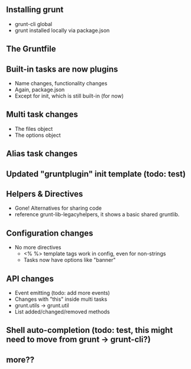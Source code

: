 ## Installing grunt
* grunt-cli global
* grunt installed locally via package.json


## The Gruntfile


## Built-in tasks are now plugins
* Name changes, functionality changes
* Again, package.json
* Except for init, which is still built-in (for now)


## Multi task changes
* The files object
* The options object


## Alias task changes


## Updated "gruntplugin" init template (todo: test)


## Helpers & Directives
* Gone! Alternatives for sharing code
* reference grunt-lib-legacyhelpers, it shows a basic shared gruntlib.


## Configuration changes
* No more directives
  * <% %> template tags work in config, even for non-strings
  * Tasks now have options like "banner"


## API changes
* Event emitting (todo: add more events)
* Changes with "this" inside multi tasks
* grunt.utils -> grunt.util
* List added/changed/removed methods


## Shell auto-completion (todo: test, this might need to move from grunt -> grunt-cli?)


## more??
